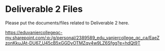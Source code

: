 # Deliverable 2 Files

Please put the documents/files related to Deliverable 2 here.

https://eduvaniercollegeqc-my.sharepoint.com/:p:/g/personal/2389589_edu_vaniercollege_qc_ca/EaeZzonKkuJAt-DU67_U45cB5xGGDyOTMZqv4w9LZ6Sfgg?e=hdQt9T 
